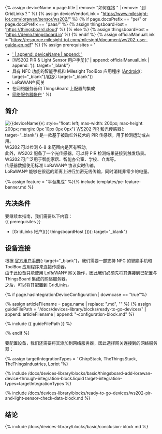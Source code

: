 {% assign deviceName = page.title | remove: "如何连接 " | remove: "到 GridLinks？" %}
{% assign deviceVendorLink = "https://www.milesight-iot.com/lorawan/sensor/ws202/" %}
{% if page.docsPrefix == "pe/" or page.docsPrefix == "paas/" %}
{% assign thingsboardHost = 'https://thingsboard.cloud' %}
{% else %}
{% assign thingsboardHost = 'https://demo.thingsboard.io' %}
{% endif %}
{% assign officialManualLink = "https://resource.milesight-iot.com/milesight/document/ws202-user-guide-en.pdf" %}
{% assign prerequisites = '
- <a href="' | append: deviceVendorLink | append: '" target="_blank">' | append: deviceName | append: '</a>
- [WS202 PIR & Light Sensor 用户手册](' | append: officialManualLink | append: '){: target="_blank"}
- 具有 NFC 功能的智能手机和 Milesight ToolBox 应用程序 ([Android](https://play.google.com/store/apps/details?id=com.ursalinknfc){: target="_blank"}/[iOS](https://itunes.apple.com/app/id1518748039){: target="_blank"})
- LoRaWAN® 网关
- 在网络服务器和 ThingsBoard 上配置的集成
- [网络服务器帐户](#device-connection)
'
 %}

## 简介

![{{deviceName}}](/images/devices-library/{{page.deviceImageFileName}}){: style="float: left; max-width: 200px; max-height: 200px; margin: 0px 10px 0px 0px"}
[WS202 PIR 和光传感器]({{deviceVendorLink}}){: target="_blank"} 是一款基于被动红外技术的 PIR 传感器，用于检测运动或占用。  
WS202 可以检测 6-8 米范围内是否有移动。  
此外，WS202 配备了一个光传感器，可以将 PIR 检测结果链接到触发场景。  
WS202 可广泛用于智能家居、智能办公室、学校、仓库等。  
传感器数据使用标准 LoRaWAN® 协议实时传输。  
LoRaWAN® 能够在很远的距离上进行加密无线传输，同时消耗非常少的电量。  

{% assign feature = "平台集成" %}{% include templates/pe-feature-banner.md %}
<br>

## 先决条件

要继续本指南，我们需要以下内容：  
{{ prerequisites }}
- [GridLinks 帐户]({{ thingsboardHost }}){: target="_blank"}


## 设备连接

根据 [官方用户手册]({{officialManualLink}}){: target="_blank"}，我们需要一部支持 NFC 的智能手机和 ToolBox 应用程序来连接传感器。  
由于此设备只能使用 LoRaWAN® 网关操作，因此我们必须先将其连接到已配置与 ThingsBoard 集成的网络服务器。  
之后，可以将其配置到 GridLinks。

{% if page.hasIntegrationDeviceConfiguration | downcase == "true"%}

{% assign articleFilename = page.name |  replace: ".md", "" %}
{% assign guideFilePath = "/docs/devices-library/blocks/ready-to-go-devices/" | append: articleFilename | append: "-configuration-block.md" %}

{% include {{ guideFilePath }} %}

{% endif %}

要配置设备，我们还需要将其添加到网络服务器，因此选择网关连接到的网络服务器：  

{% assign targetIntegrationTypes = '
ChirpStack,
TheThingsStack,
TheThingsIndustries,
Loriot
'%}

{% include /docs/devices-library/blocks/basic/thingsboard-add-lorawan-device-through-integration-block.liquid target-integration-types=targetIntegrationTypes %}

{% include /docs/devices-library/blocks/ready-to-go-devices/ws202-pir-and-light-sensor-check-data-block.md %}

## 结论

{% include /docs/devices-library/blocks/basic/conclusion-block.md %}